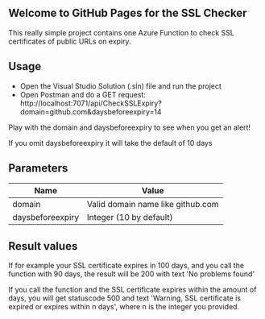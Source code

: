 ## Welcome to GitHub Pages for the SSL Checker

This really simple project contains one Azure Function to check SSL certificates of public URLs on expiry.

## Usage

- Open the Visual Studio Solution (.sln) file and run the project
- Open Postman and do a GET request: http://localhost:7071/api/CheckSSLExpiry?domain=github.com&daysbeforeexpiry=14

Play with the domain and daysbeforeexpiry to see when you get an alert!

If you omit daysbeforeexpiry it will take the default of 10 days

## Parameters
| Name  | Value |
|---|---|
| domain  | Valid domain name like github.com |
| daysbeforeexpiry | Integer (10 by default) |

## Result values
If for example your SSL certificate expires in 100 days, and you call the function with 90 days, the result will be 200 with text 'No problems found'

If you call the function and the SSL certificate expires within the amount of days, you will get statuscode 500 and text 'Warning, SSL certificate is expired or expires within n days', where n is the integer you provided.
